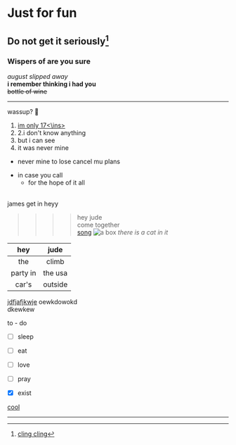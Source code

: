 Just for fun
============
Do not get it seriously[^1]
-----------------------
### Wispers of are you sure  
_august slipped away_<br>
__i remember thinking i had you__<br>
~~bottle of wine~~<br>
* * *
[^1]:[cling cling](https://www.youtube.com/watch?v=HDN0Z9-yJmM)    

  
wassup? :ghost:

1. <ins>im only 17<\ins>
2. 2.i don't know anything
 1. but i can see
 2. it was never mine
* never mine to lose
  cancel mu plans
- in case you call
  + for the hope of it all  <br><br>
  
james get in  heyy

>>>>hey jude<br>
>>come together<br>
[song](https://www.youtube.com/watch?v=AxZl2cFvjRs&list=RDAxZl2cFvjRs&start_radio=1)
![a box](https://files.ekmcdn.com/bluestar/images/single-walled-cardboard-box-12-x-9-x-6-pack-of-25-164-p.jpg?v=1282021-094704)
*there is a cat in it*<br>














































































|hey|jude|
|:-----:|:-----:|
|the|climb|<br>
|party in|the usa|  
|car's|outside|


[jdfjafjkwje](#smth) 
oewkdowokd  
dkewkew    



to - do   

- [ ] sleep  
- [ ] eat  
- [ ] love  
- [ ] pray  
- [x] exist


[cool](smth)



 





---
